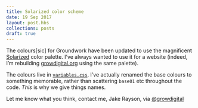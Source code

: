 ```yaml
---
title: Solarized color scheme 
date: 19 Sep 2017
layout: post.hbs
collections: posts
draft: true
---
```


The colours[sic] for Groundwork have been updated to use the magnificent [Solarized](http://ethanschoonover.com/solarized) color palette. I’ve always wanted to use it for a website (indeed, I’m rebuilding [growdigital.org](https://www.growdigital.org/) using the same palette).

The colours live in [`variables.css`](https://github.com/growdigital/groundwork/blob/master/src/assets/css/settings/variables.css). I’ve actually renamed the base colours to something memorable, rather than scattering `base01` etc throughout the code. _This_ is why we give things names.

Let me know what you think, contact me, Jake Rayson, via [@growdigital](https://twitter.com/growdigital)
